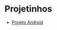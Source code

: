 <h1>Projetinhos</h1>

<ul> 
 <li><a href="https://houllp.github.io/HTML-CSS/Projetos/Curso em Vídeo/Projeto 1/">Projeto Android</a></li>
</ul>

